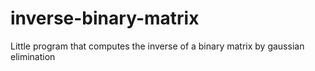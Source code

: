 # inverse-binary-matrix
Little program that computes the inverse of a binary matrix by gaussian elimination

